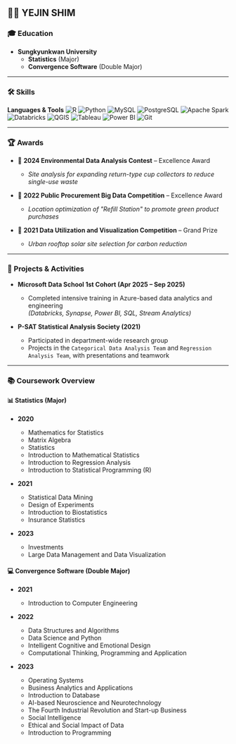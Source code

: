 ## 👩‍💻 YEJIN SHIM

### 🎓 Education

* **Sungkyunkwan University**  
  - **Statistics** (Major)  
  - **Convergence Software** (Double Major)

---

### 🛠 Skills

**Languages & Tools**
![R](https://img.shields.io/badge/R-276DC3?style=flat-square\&logo=R\&logoColor=white)
![Python](https://img.shields.io/badge/Python-3776AB?style=flat-square\&logo=python\&logoColor=white)
![MySQL](https://img.shields.io/badge/MySQL-005C84?style=flat-square\&logo=mysql\&logoColor=white)
![PostgreSQL](https://img.shields.io/badge/PostgreSQL-336791?style=flat-square\&logo=postgresql\&logoColor=white)
![Apache Spark](https://img.shields.io/badge/Spark-E25A1C?style=flat-square\&logo=apachespark\&logoColor=white)
![Databricks](https://img.shields.io/badge/Databricks-FF3621?style=flat-square\&logo=databricks\&logoColor=white)
![QGIS](https://img.shields.io/badge/QGIS-589632?style=flat-square\&logo=qgis\&logoColor=white)
![Tableau](https://img.shields.io/badge/Tableau-E97627?style=flat-square\&logo=tableau\&logoColor=white)
![Power BI](https://img.shields.io/badge/Power%20BI-F2C811?style=flat-square\&logo=powerbi\&logoColor=black)
![Git](https://img.shields.io/badge/Git-F05032?style=flat-square\&logo=git\&logoColor=white)


---

### 🏆 Awards

* 🥇 **2024 Environmental Data Analysis Contest** – Excellence Award  
  - *Site analysis for expanding return-type cup collectors to reduce single-use waste*

* 🥇 **2022 Public Procurement Big Data Competition** – Excellence Award  
  - *Location optimization of "Refill Station" to promote green product purchases*

* 🥇 **2021 Data Utilization and Visualization Competition** – Grand Prize  
  - *Urban rooftop solar site selection for carbon reduction*

---

### 📌 Projects & Activities

* **Microsoft Data School 1st Cohort (Apr 2025 – Sep 2025)**  
  - Completed intensive training in Azure-based data analytics and engineering  
    *(Databricks, Synapse, Power BI, SQL, Stream Analytics)*

* **P-SAT Statistical Analysis Society (2021)**  
  - Participated in department-wide research group  
  - Projects in the `Categorical Data Analysis Team` and `Regression Analysis Team`, with presentations and teamwork

---

### 📚 Coursework Overview

#### 📊 Statistics (Major)

* **2020**
  * Mathematics for Statistics  
  * Matrix Algebra  
  * Statistics  
  * Introduction to Mathematical Statistics  
  * Introduction to Regression Analysis  
  * Introduction to Statistical Programming (R)

* **2021**
  * Statistical Data Mining  
  * Design of Experiments  
  * Introduction to Biostatistics  
  * Insurance Statistics

* **2023**
  * Investments  
  * Large Data Management and Data Visualization

#### 💻 Convergence Software (Double Major)

* **2021**
  * Introduction to Computer Engineering

* **2022**
  * Data Structures and Algorithms  
  * Data Science and Python  
  * Intelligent Cognitive and Emotional Design  
  * Computational Thinking, Programming and Application

* **2023**
  * Operating Systems  
  * Business Analytics and Applications  
  * Introduction to Database  
  * AI-based Neuroscience and Neurotechnology  
  * The Fourth Industrial Revolution and Start-up Business  
  * Social Intelligence  
  * Ethical and Social Impact of Data  
  * Introduction to Programming
